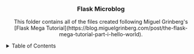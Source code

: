<a name="readme-top"></a>

<h3 align="center">Flask Microblog</h3>

  <p align="center">
    This folder contains all of the files created following Miguel Grinberg's [Flask Mega Tutorial](https://blog.miguelgrinberg.com/post/the-flask-mega-tutorial-part-i-hello-world).
    <br />
</div>

<!-- TABLE OF CONTENTS -->
<details>
  <summary>Table of Contents</summary>
  <ul>
      <li><a href="https://github.com/mcdonaldjx/Flask-Microblog/tree/main/Chapter%1%Files">Chapter 1: Hello, World!</a></li>
      <li><a href="https://github.com/mcdonaldjx/Flask-Microblog/tree/0cdbfc957d467a94a31734597fedc9014d0a9d06/Chapter%202%20Files">Chapter 2: Templates</a></li>
      <li><a href="https://github.com/mcdonaldjx/Flask-Microblog/tree/main/Chapter%3%Files">Chapter 3: Web Forms</a></li>
      <li><a href="https://github.com/mcdonaldjx/Flask-Microblog/tree/main/Chapter%4%Files">Chapter 4: Database</a></li>
      <li><a href="https://github.com/mcdonaldjx/Flask-Microblog/tree/main/Chapter%5%Files">Chapter 5: User Logins</a></li>
      <li><a href="https://github.com/mcdonaldjx/Flask-Microblog/tree/main/Chapter%6%Files">Chapter 6:Profile Page and Avatars</a></li>
      <li><a href="https://github.com/mcdonaldjx/Flask-Microblog/tree/main/Chapter%7%Files">Chapter 7: Error Handling</a></li>
      <li><a href="https://github.com/mcdonaldjx/Flask-Microblog/tree/main/Chapter%8%Files">Chapter 8: Followers</a></li>
      <li><a href="https://github.com/mcdonaldjx/Flask-Microblog/tree/main/Chapter%9%Files">Chapter 9: Pagination</a></li>
      <li><a href="https://github.com/mcdonaldjx/Flask-Microblog/tree/main/Chapter%10%Files">Chapter 10: Email Support</a></li>
      <li><a href="https://github.com/mcdonaldjx/Flask-Microblog/tree/main/Chapter%11%Files">Chapter 11: Facelift</a></li>
      <li><a href="https://github.com/mcdonaldjx/Flask-Microblog/tree/main/Chapter%12%Files">Chapter 12: Dates and Times</a></li>
      <li><a href="https://github.com/mcdonaldjx/Flask-Microblog/tree/main/Chapter%13%Files">Chapter 13: i18n and L10n</a></li>
      <li><a href="https://github.com/mcdonaldjx/Flask-Microblog/tree/main/Chapter%14%Files">Chapter 14: Ajax</a></li>
      <li><a href="https://github.com/mcdonaldjx/Flask-Microblog/tree/main/Chapter%15%Files">Chapter 15: A Better Applicatoin Structure</a></li>
      <li><a href="https://github.com/mcdonaldjx/Flask-Microblog/tree/main/Chapter%16%Files">Chapter 16: Full-Text Search</a></li>
      <li><a href="https://github.com/mcdonaldjx/Flask-Microblog/tree/main/Chapter%17%Files">Chapter 17: Deployment on Linux</a></li>
      <li><a href="https://github.com/mcdonaldjx/Flask-Microblog/tree/main/Chapter%18%Files">Chapter 18: Deployment on Heroku</a></li>
      <li><a href="https://github.com/mcdonaldjx/Flask-Microblog/tree/main/Chapter%19%Files">Chapter 19: Deployment on Docker Containers</a></li>
      <li><a href="https://github.com/mcdonaldjx/Flask-Microblog/tree/main/Chapter%20%Files">Chapter 20: Some JavaScript Magic</a></li>
      <li><a href="https://github.com/mcdonaldjx/Flask-Microblog/tree/main/Chapter%21%Files">Chapter 21: User Notifications</a></li>
      <li><a href="https://github.com/mcdonaldjx/Flask-Microblog/tree/main/Chapter%22%Files">Chapter 22: Background Jobs</a></li>
      <li><a href="https://github.com/mcdonaldjx/Flask-Microblog/tree/main/Chapter%23%Files">Chapter 23: Application Programming Interfaces (APIs)</a></li>
    
  </ul>
</details>
